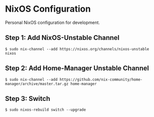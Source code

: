# NixOS Configuration

Personal NixOS configuration for development.


## Step 1: Add NixOS-Unstable Channel

    $ sudo nix-channel --add https://nixos.org/channels/nixos-unstable nixos

## Step 2: Add Home-Manager Unstable Channel

    $ sudo nix-channel --add https://github.com/nix-community/home-manager/archive/master.tar.gz home-manager

## Step 3: Switch

    $ sudo nixos-rebuild switch --upgrade